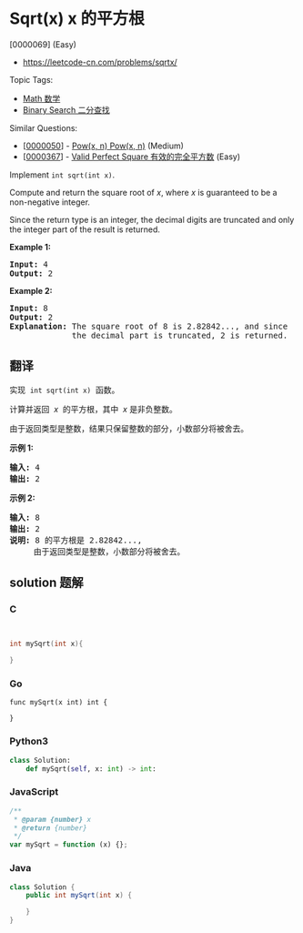 # Sqrt(x) x 的平方根

[0000069] (Easy)

- https://leetcode-cn.com/problems/sqrtx/

Topic Tags:

- [Math 数学](https://leetcode-cn.com/tag/math/)
- [Binary Search 二分查找](https://leetcode-cn.com/tag/binary-search/)

Similar Questions:

- [[0000050](https://leetcode-cn.com/problems/powx-n/)] - [Pow(x, n) Pow(x, n)](./0000050.powx-n.md) (Medium)
- [[0000367](https://leetcode-cn.com/problems/valid-perfect-square/)] - [Valid Perfect Square 有效的完全平方数](./0000367.valid-perfect-square.md) (Easy)

Implement `int sqrt(int x)`.

Compute and return the square root of _x_, where *x* is guaranteed to be a non-negative integer.

Since the return type is an integer, the decimal digits are truncated and only the integer part of the result is returned.

**Example 1:**

<pre><strong>Input:</strong> 4
<strong>Output:</strong> 2
</pre>

**Example 2:**

<pre><strong>Input:</strong> 8
<strong>Output:</strong> 2
<strong>Explanation:</strong> The square root of 8 is 2.82842..., and since 
&nbsp;            the decimal part is truncated, 2 is returned.
</pre>

## 翻译

实现  `int sqrt(int x)`  函数。

计算并返回  *x*  的平方根，其中  *x* 是非负整数。

由于返回类型是整数，结果只保留整数的部分，小数部分将被舍去。

**示例 1:**

<pre><strong>输入:</strong> 4
<strong>输出:</strong> 2
</pre>

**示例 2:**

<pre><strong>输入:</strong> 8
<strong>输出:</strong> 2
<strong>说明:</strong> 8 的平方根是 2.82842..., 
&nbsp;    由于返回类型是整数，小数部分将被舍去。
</pre>

## solution 题解

### C

```c


int mySqrt(int x){

}


```

### Go

```golang
func mySqrt(x int) int {

}
```

### Python3

```python
class Solution:
    def mySqrt(self, x: int) -> int:
```

### JavaScript

```javascript
/**
 * @param {number} x
 * @return {number}
 */
var mySqrt = function (x) {};
```

### Java

```java
class Solution {
    public int mySqrt(int x) {

    }
}
```
